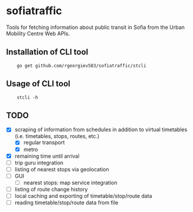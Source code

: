# sofiatraffic
Tools for fetching information about public transit in Sofia from the Urban Mobility Centre Web APIs.

## Installation of CLI tool

        go get github.com/rgeorgiev583/sofiatraffic/stcli

## Usage of CLI tool

        stcli -h

## TODO

- [x] scraping of information from schedules in addition to virtual timetables (i.e. timetables, stops, routes, etc.)
  - [x] regular transport
  - [x] metro
- [x] remaining time until arrival
- [ ] trip guru integration
- [ ] listing of nearest stops via geolocation
- [ ] GUI
  - [ ] nearest stops: map service integration
- [ ] listing of route change history
- [ ] local caching and exporting of timetable/stop/route data
- [ ] reading timetable/stop/route data from file